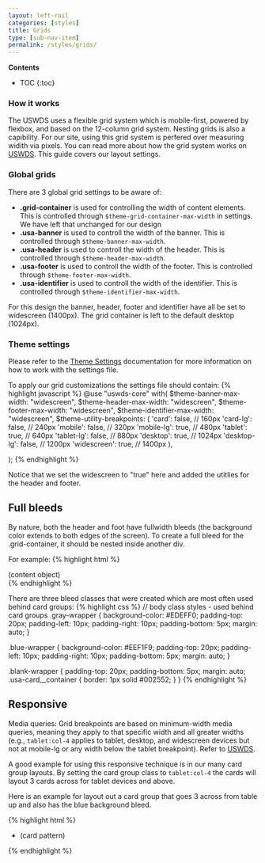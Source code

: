 ```yaml
---
layout: left-rail
categories: [styles]
title: Grids
type: [sub-nav-item]
permalink: /styles/grids/
---
```


__Contents__
* TOC
{:toc}

### How it works
The USWDS uses a flexible grid system which is mobile-first, powered by flexbox, and based on the 12-column grid system. Nesting grids is also a capibility. For our site, using this grid system is perfered over measuring widith via pixels. You can read more about how the grid system works on [USWDS](https://designsystem.digital.gov/utilities/layout-grid). This guide covers our layout settings.

### Global grids
There are 3 global grid settings to be aware of:
- __.grid-container__ is used for controlling the width of content elements. This is controlled through `$theme-grid-container-max-width` in settings. We have left that unchanged for our design
- __.usa-banner__ is used to controll the width of the banner. This is controlled through `$theme-banner-max-width`.
- __.usa-header__ is used to controll the width of the header. This is controlled through `$theme-header-max-width`.
- __.usa-footer__ is used to controll the width of the footer. This is controlled through `$theme-footer-max-width`.
- __.usa-identifier__ is used to controll the width of the identifier. This is controlled through `$theme-identifier-max-width`.

For this design the banner, header, footer and identifier have all be set to widescreen (1400px). The grid container is left to the default desktop (1024px).

### Theme settings
Please refer to the [Theme Settings](https://designsystem.digital.gov/documentation/settings) documentation for more information on how to work with the settings file.

To apply our grid customizations the settings file should contain:
{% highlight javascript %}
@use "uswds-core" with(
    $theme-banner-max-width: "widescreen",
    $theme-header-max-width: "widescreen",
    $theme-footer-max-width: "widescreen",
    $theme-identifier-max-width: "widescreen",
    $theme-utility-breakpoints: (
                'card': false,   // 160px
                'card-lg': false,   // 240px
                'mobile': false,   // 320px
                'mobile-lg': true,    // 480px
                'tablet': true,    // 640px
                'tablet-lg': false,   // 880px
                'desktop': true,    // 1024px
                'desktop-lg': false,   // 1200px
                'widescreen': true,   // 1400px
        ),

);
{% endhighlight %}

Notice that we set the widescreen to "true" here and added the utitlies for the header and footer.

## Full bleeds
By nature, both the header and foot have fullwidth bleeds (the background color extends to both edges of the screen).
To create a full bleed for the .grid-container, it should be nested inside another div.

For example:
{% highlight html %}
<div class="blue-wrapper">
  <div class="grid-container">
    (content object)
  </div>
<div>
{% endhighlight %}

There are three bleed classes that were created which are most often used behind card groups:
{% highlight css %}
  // body class styles - used behind card groups
  .gray-wrapper {
      background-color: #EDEFF0;
      padding-top: 20px;
      padding-left: 10px;
      padding-right: 10px;
      padding-bottom: 5px;
      margin: auto;
  }

  .blue-wrapper {
      background-color: #EEF1F9;
      padding-top: 20px;
      padding-left: 10px;
      padding-right: 10px;
      padding-bottom: 5px;
      margin: auto;
  }

  .blank-wrapper {
      padding-top: 20px;
      padding-bottom: 5px;
      margin: auto;
      .usa-card__container {
          border: 1px solid #002552;
      }
  }
{% endhighlight %}

## Responsive
Media queries: Grid breakpoints are based on minimum-width media queries, meaning they apply to that specific width and all greater widths (e.g., `tablet:col-4` applies to tablet, desktop, and widescreen devices but not at mobile-lg or any width below the tablet breakpoint). Refer to [USWDS](https://designsystem.digital.gov/utilities/layout-grid/#additional-functionality-2).

A good example for using this responsive technique is in our many card group layouts. By setting the card group class to `tablet:col-4` the cards will layout 3 cards across for tablet devices and above.

Here is an example for layout out a card group that goes 3 across from table up and also has the blue background bleed.

{% highlight html %}
<div class="blue-wrapper">
    <div class="grid-container">
      <ul class="usa-card-group">
        <li class="tablet:grid-col-4 usa-card">
          (card pattern)
        </li>
      </ul>
    </div>
  </div>
{% endhighlight %}